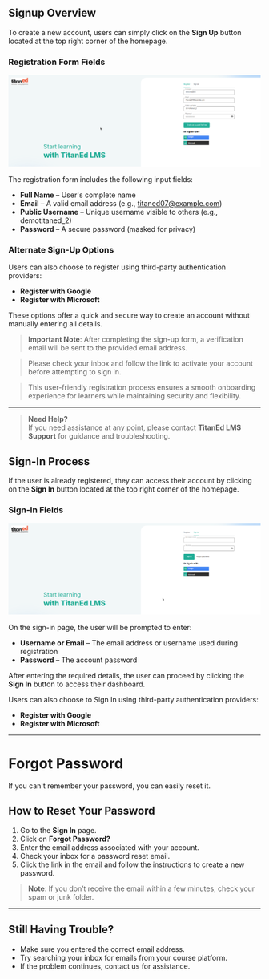 ## Signup Overview

To create a new account, users can simply click on the **Sign Up** button located at the top right corner of the homepage.

### Registration Form Fields

![signup](../images/signup.png)


The registration form includes the following input fields:

- **Full Name** – User's complete name  
- **Email** – A valid email address (e.g., titaned07@example.com)  
- **Public Username** – Unique username visible to others (e.g., demotitaned_2)  
- **Password** – A secure password (masked for privacy)

### Alternate Sign-Up Options

Users can also choose to register using third-party authentication providers:

- **Register with Google**  
- **Register with Microsoft**

These options offer a quick and secure way to create an account without manually entering all details.

> **Important Note**: After completing the sign-up form, a verification email will be sent to the provided email address.

>  Please check your inbox and follow the link to activate your account before attempting to sign in.

> This user-friendly registration process ensures a smooth onboarding experience for learners while maintaining security and flexibility.

---

> **Need Help?**  
> If you need assistance at any point, please contact **TitanEd LMS Support** for guidance and troubleshooting.


## Sign-In Process

If the user is already registered, they can access their account by clicking on the **Sign In** button located at the top right corner of the homepage.

### Sign-In Fields

![signin](../images/signin.png)


On the sign-in page, the user will be prompted to enter:

- **Username or Email** – The email address or username used during registration  
- **Password** – The account password

After entering the required details, the user can proceed by clicking the **Sign In** button to access their dashboard.

Users can also choose to Sign In using third-party authentication providers:

- **Register with Google**  
- **Register with Microsoft**


---

# Forgot Password

If you can't remember your password, you can easily reset it.


## How to Reset Your Password

1. Go to the **Sign In** page.
2. Click on **Forgot Password?**
3. Enter the email address associated with your account.
4. Check your inbox for a password reset email.
5. Click the link in the email and follow the instructions to create a new password.

> **Note**: If you don’t receive the email within a few minutes, check your spam or junk folder.

---

## Still Having Trouble?

- Make sure you entered the correct email address.
- Try searching your inbox for emails from your course platform.
- If the problem continues, contact us for assistance.



